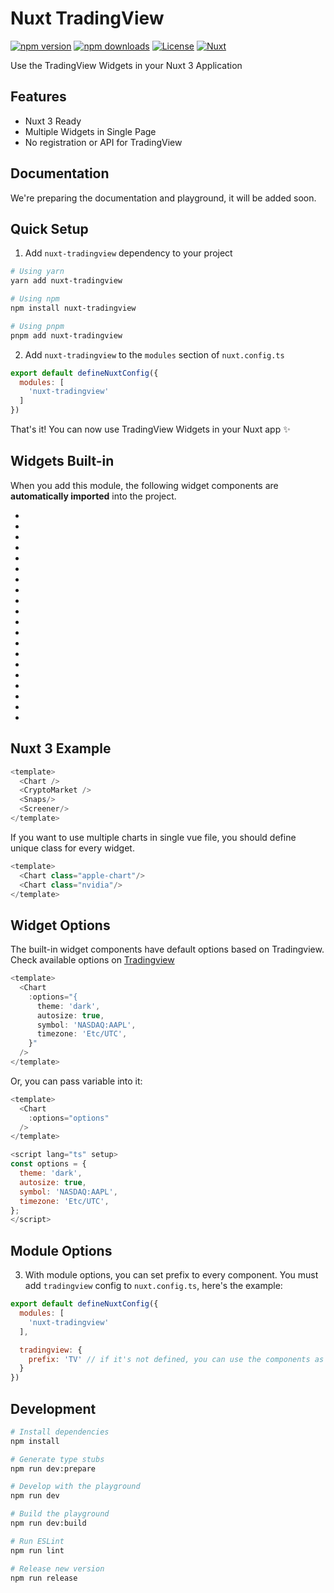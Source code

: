 <!--
Get your module up and running quickly.

Find and replace all on all files (CMD+SHIFT+F):
- Name: Nuxt TradingView
- Package name: nuxt-tradingview
- Description: My new Nuxt module
-->

# Nuxt TradingView

[![npm version][npm-version-src]][npm-version-href]
[![npm downloads][npm-downloads-src]][npm-downloads-href]
[![License][license-src]][license-href]
[![Nuxt][nuxt-src]][nuxt-href]

Use the TradingView Widgets in your Nuxt 3 Application

<!-- - [✨ &nbsp;Release Notes](/CHANGELOG.md) -->
<!-- - [🏀 Online playground](https://stackblitz.com/github/your-org/nuxt-tradingview?file=playground%2Fapp.vue) -->
<!-- - [📖 &nbsp;Documentation](https://example.com) -->

## Features

<!-- Highlight some of the features your module provide here -->
- Nuxt 3 Ready
- Multiple Widgets in Single Page
- No registration or API for TradingView

## Documentation

We're preparing the documentation and playground, it will be added soon.

## Quick Setup

1. Add `nuxt-tradingview` dependency to your project

```bash
# Using yarn
yarn add nuxt-tradingview

# Using npm
npm install nuxt-tradingview

# Using pnpm
pnpm add nuxt-tradingview
```

2. Add `nuxt-tradingview` to the `modules` section of `nuxt.config.ts`

```js
export default defineNuxtConfig({
  modules: [
    'nuxt-tradingview'
  ]
})
```

That's it! You can now use TradingView Widgets in your Nuxt app ✨

## Widgets Built-in

When you add this module, the following widget components are **automatically imported** into the project.

-   <Chart />
-   <CompanyProfile />
-   <CryptoHeatMap />
-   <CryptoMarket />
-   <EconomicCalendar />
-   <ForexCrossRates />
-   <ForexHeatMap />
-   <FundamentalData />
-   <MarketData />
-   <MarketOverview />
-   <MiniChart />
-   <Screener />
-   <SingleTicker />
-   <Snaps />
-   <StockMarket />
-   <SymbolInfo />
-   <SymbolOverview />
-   <TechnicalAnalysis />
-   <Ticker />
-   <TickerTape />

## Nuxt 3 Example

```js
<template>
  <Chart />
  <CryptoMarket />
  <Snaps/>
  <Screener/>
</template>
```

If you want to use multiple charts in single vue file, you should define unique class for every widget.

```js
<template>
  <Chart class="apple-chart"/>
  <Chart class="nvidia"/>
</template>
```

## Widget Options

The built-in widget components have default options based on Tradingview. Check available options on [Tradingview](https://www.tradingview.com/widget-docs/widgets/)

```js
<template>
  <Chart
    :options="{
      theme: 'dark',
      autosize: true,
      symbol: 'NASDAQ:AAPL',
      timezone: 'Etc/UTC',
    }"
  />
</template>
```

Or, you can pass variable into it:

```js
<template>
  <Chart
    :options="options"
  />
</template>

<script lang="ts" setup>
const options = {
  theme: 'dark',
  autosize: true,
  symbol: 'NASDAQ:AAPL',
  timezone: 'Etc/UTC',
};
</script>
```


## Module Options

3. With module options, you can set prefix to every component. You must add `tradingview` config to `nuxt.config.ts`, here's the example:

```js
export default defineNuxtConfig({
  modules: [
    'nuxt-tradingview'
  ],

  tradingview: {
    prefix: 'TV' // if it's not defined, you can use the components as shown as in the docs. 
  }
})
```

## Development

```bash
# Install dependencies
npm install

# Generate type stubs
npm run dev:prepare

# Develop with the playground
npm run dev

# Build the playground
npm run dev:build

# Run ESLint
npm run lint

# Release new version
npm run release
```

<!-- Badges -->
[npm-version-src]: https://img.shields.io/npm/v/nuxt-tradingview/latest.svg?style=flat&colorA=020420&colorB=00DC82
[npm-version-href]: https://npmjs.com/package/nuxt-tradingview

[npm-downloads-src]: https://img.shields.io/npm/dm/nuxt-tradingview.svg?style=flat&colorA=020420&colorB=00DC82
[npm-downloads-href]: https://npmjs.com/package/nuxt-tradingview

[license-src]: https://img.shields.io/npm/l/nuxt-tradingview.svg?style=flat&colorA=020420&colorB=00DC82
[license-href]: https://npmjs.com/package/nuxt-tradingview

[nuxt-src]: https://img.shields.io/badge/Nuxt-020420?logo=nuxt.js
[nuxt-href]: https://nuxt.com
